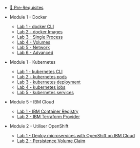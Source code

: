 <!-- _sidebar.md -->

- [:book: Pre-Requisites](pre-requisites.md)

- Module 1 - Docker
  - [Lab 1 - docker CLI](lab-1-docker/lab-1-cli.md)
  - [Lab 2 - docker Images](lab-1-docker/lab-2-images.md)
  - [Lab 3 - Single Process](lab-1-docker/lab-3-single-process.md)
  - [Lab 4 - Volumes](lab-1-docker/lab-4-volumes.md)
  - [Lab 5 - Network](lab-1-docker/lab-5-network.md)
  - [Lab 6 - Advanced](lab-1-docker/lab-6-advanced.md)

- Module 1 - Kubernetes
  - [Lab 1 - kubernetes CLI](lab-2-kubernetes/k8s-lab-1-cli.md)
  - [Lab 2 - kubernetes pods](lab-2-kubernetes/k8s-lab-2-pods.md)
  - [Lab 3 - kubernetes deployment](lab-2-kubernetes/k8s-lab-3-deployments.md)
  - [Lab 4 - kubernetes jobs](lab-2-kubernetes/k8s-lab-4-jobs.md)
  - [Lab 5 - kubernetes services](lab-2-kubernetes/k8s-lab-5-services.md)

- Module 5 - IBM Cloud
  - [Lab 1 - IBM Container Registry](lab-3-ibmcloud/ic-lab-1-ibm-registry.md)
  - [Lab 2 - IBM Terraform Provider](lab-3-ibmcloud/ic-lab-2-terraform.md)

- Module 2 - Utiliser OpenShift
  - [Lab 1 - Deploy microservices with OpenShift on IBM Cloud](lab-4-roks/lab-1-openshift.md)
  - [Lab 2 - Persistence Volume Claim](lab-4-roks/lab-2-pvc.md)

<!-- - Module 7 - DevOps
  - [:book: DevOps](lab7-devops/tekton/README.md) -->
